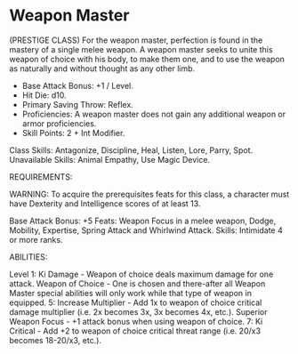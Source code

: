 # Weapon Master

(PRESTIGE CLASS)
For the weapon master, perfection is found in the mastery of a single melee weapon. A weapon master seeks to unite this weapon of choice with his body, to make them one, and to use the weapon as naturally and without thought as any other limb.

- Base Attack Bonus: +1 / Level.
- Hit Die: d10.
- Primary Saving Throw: Reflex.
- Proficiencies: A weapon master does not gain any additional weapon or armor proficiencies.
- Skill Points: 2 + Int Modifier.

Class Skills: Antagonize, Discipline, Heal, Listen, Lore, Parry, Spot.
Unavailable Skills: Animal Empathy, Use Magic Device.

REQUIREMENTS:

WARNING: To acquire the prerequisites feats for this class, a character must have Dexterity and Intelligence scores of at least 13.

Base Attack Bonus: +5
Feats: Weapon Focus in a melee weapon, Dodge, Mobility, Expertise, Spring Attack and Whirlwind Attack.
Skills: Intimidate 4 or more ranks.

ABILITIES:

Level
1: Ki Damage - Weapon of choice deals maximum damage for one attack.
  Weapon of Choice - One is chosen and there-after all Weapon Master special abilities will only work while that type of weapon in equipped.
5: Increase Multiplier - Add 1x to weapon of choice critical damage multiplier (i.e. 2x becomes 3x, 3x becomes 4x, etc.).
  Superior Weapon Focus - +1 attack bonus when using weapon of choice.
7: Ki Critical - Add +2 to weapon of choice critical threat range (i.e. 20/x3 becomes 18-20/x3, etc.).